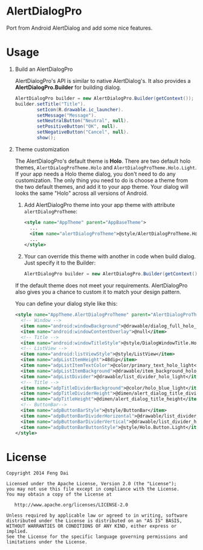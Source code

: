 AlertDialogPro
==============

Port from Android AlertDialog and add some nice features.



Usage
=====

1. Build an AlertDialogPro

   AlertDialogPro's API is similar to native AlertDialog's. It also provides a **AlertDialogPro.Builder** for building dialog.
   ```java
   AlertDialogPro builder = new AlertDialogPro.Builder(getContext());
   builder.setTitle("Title").
           setIcon(R.drawable.ic_launcher).
           setMessage("Message").
           setNeutralButton("Neutral", null).
           setPositiveButton("OK", null).
           setNegativeButton("Cancel", null).
           show();
   ```

2. Theme customization

   The AlertDialogPro's default theme is **Holo**. There are two default holo themes, ```AlertDialogProTheme.Holo``` and ```AlertDialogProTheme.Holo.Light```. If your app needs a Holo theme dialog, you don't need to do any customization. The only thing you need to do is choose a theme from the two default themes, and add it to your app theme. Your dialog will looks the same "Holo" across all versions of Android.
   1. Add AlertDialogPro theme into your app theme with attribute ```alertDialogProTheme```:

      ```xml
      <style name="AppTheme" parent="AppBaseTheme">
        ...
        <item name="alertDialogProTheme">@style/AlertDialogProTheme.Holo</item>
        ...
      </style>
      ```
   2. Your can override this theme with another in code when build dialog. Just specify it to the Builder:

      ```java
      AlertDialogPro builder = new AlertDialogPro.Builder(getContext(), R.style.AlertDialogProTheme_Holo_Light);
      ```

   If the default theme does not meet your requirements. AlertDialogPro also gives you a chance to custom it to match your design pattern.

   You can define your dialog style like this:

      ```xml
      <style name="AppTheme.AlertDialogProTheme" parent="AlertDialogProTheme.Holo">
        <!-- Window -->
        <item name="android:windowBackground">@drawable/dialog_full_holo_light</item>
        <item name="android:windowContentOverlay">@null</item>
        <!-- Title -->
        <item name="android:windowTitleStyle">@style/DialogWindowTitle.Holo.Light</item>
        <!-- ListView -->
        <item name="android:listViewStyle">@style/ListView</item>
        <item name="adpListItemHeight">48dip</item>
        <item name="adpListItemTextColor">@color/primary_text_holo_light</item>
        <item name="adpListItemBackground">@drawable/item_background_holo_light</item>
        <item name="adpListDivider">@drawable/list_divider_holo_light</item>
        <!-- Title -->
        <item name="adpTitleDividerBackground">@color/holo_blue_light</item>
        <item name="adpTitleDividerHeight">@dimen/alert_dialog_title_divider_height</item>
        <item name="adpTitleHeight">@dimen/alert_dialog_title_height</item>
        <!-- ButtonBar-->
        <item name="adpButtonBarStyle">@style/ButtonBar</item>
        <item name="adpButtonBarDividerHorizontal">@drawable/list_divider_holo_light</item>
        <item name="adpButtonBarDividerVertical">@drawable/list_divider_holo_light</item>
        <item name="adpButtonBarButtonStyle">@style/Holo.Button.Light</item>
      </style>
      ```



License
=======

    Copyright 2014 Feng Dai

    Licensed under the Apache License, Version 2.0 (the "License");
    you may not use this file except in compliance with the License.
    You may obtain a copy of the License at

       http://www.apache.org/licenses/LICENSE-2.0

    Unless required by applicable law or agreed to in writing, software
    distributed under the License is distributed on an "AS IS" BASIS,
    WITHOUT WARRANTIES OR CONDITIONS OF ANY KIND, either express or implied.
    See the License for the specific language governing permissions and
    limitations under the License.

